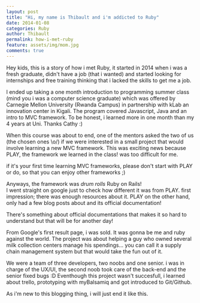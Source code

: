 ```yaml
---
layout: post
title: "Hi, my name is Thibault and i'm addicted to Ruby"
date: 2014-01-08
categories: Ruby
author: Thibault
permalink: how-i-met-ruby
feature: assets/img/mom.jpg
comments: true
---
```


Hey kids, this is a story of how i met Ruby, it started in 2014 when i was a fresh graduate, didn't have a job (that i wanted) and started looking for internships and free training thinking that i lacked the skills to get me a job.

I ended up taking a one month introduction to programming summer class (mind you i was a computer science graduate) which was offered by Carnegie Mellon University (Rwanda Campus) in partnership with kLab an innovation center in Kigali. The program covered Javascript, Java and an intro to MVC framework. To be honest, i learned more in one month than my 4 years at Uni. Thanks Cathy :)

When this course was about to end, one of the mentors asked the two of us (the chosen ones \o/) if we were interested in a small project that would involve learning a new MVC framework. This was exciting news because PLAY, the framework we learned in the class! was too difficult for me. 

if it's your first time learning MVC frameworks, please don't start with PLAY or do, so that you can enjoy other frameworks ;)

Anyways, the framework was *drum rolls* Ruby on Rails!  
I went straight on google just to check how different it was from PLAY. first impression; there was enough resources about it. PLAY on the other hand, only had a few blog posts about and its official documentation!

There's something about official documentations that makes it so hard to understand but that will be for another day!

From Google's first result page, i was sold. It was gonna be me and ruby against the world. The project was about helping a guy who owned several milk collection centers manage his spendings... you can call it a supply chain management system but that would take the fun out of it.

We were a team of three developers, two noobs and one senior. i was in charge of the UX/UI, the second noob took care of the back-end and the senior fixed bugs :D
Eventhough this project wasn't succesfull, i learned about trello, prototyping with myBalsamiq and got introduced to Git/Github.


As i'm new to this blogging thing, i will just end it like this.

